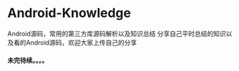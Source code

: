 # Android-Knowledge
Android源码，常用的第三方库源码解析以及知识总结
分享自己平时总结的知识以及看的Android源码，欢迎大家上传自己的分享


#### 未完待续。。。。
